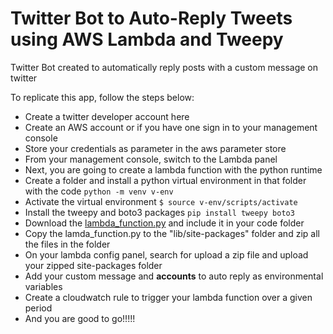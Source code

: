 <h1>Twitter Bot to Auto-Reply Tweets using AWS Lambda and Tweepy</h1>
<p>Twitter Bot created to automatically reply posts with a custom message on twitter</p>

<p>To replicate this app, follow the steps below:</p>
<ul>
  <li><a href:"https://developer.twitter.com/en/apply-for-access">Create a twitter developer account here</a></li>
  <li>Create an AWS account or if you have one sign in to your management console</li>
  <li>Store your credentials as parameter in the aws parameter store</li>
  <li>From your management console, switch to the Lambda panel</li>
  <li>Next, you are going to create a lambda function with the python runtime</li>
  <li>Create a folder and install a python virtual environment in that folder with the code <code>python -m venv v-env</code></li>
  <li>Activate the virtual environment <code>$ source v-env/scripts/activate</code></li>
  <li>Install the tweepy and boto3 packages <code>pip install tweepy boto3</code></li>
  <li>Download the <a href="https://github.com/ToluClassics/Twitter_ReplyBot/blob/main/Twitter_Bot/lambda_function.py">lambda_function.py</a> and include it in your code folder</li>
  <li>Copy the lamda_function.py to the "lib/site-packages" folder and zip all the files in the folder</li>
  <li>On your lambda config panel, search for upload a zip file and upload your zipped site-packages folder</li>
  <li>Add your custom message and <b>accounts</b> to auto reply as environmental variables</li>
  <li>Create a cloudwatch rule to trigger your lambda function over a given period</li>
  <li>And you are good to go!!!!!</li>
</ul>
